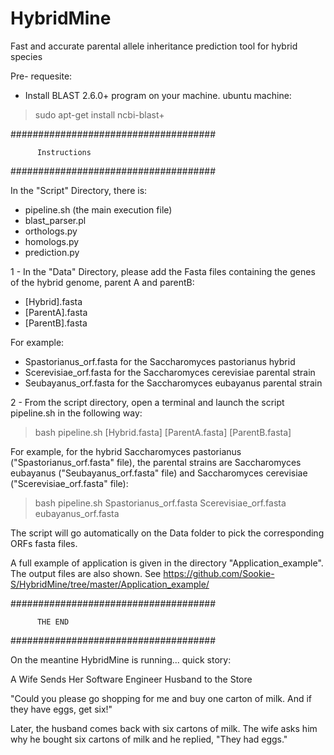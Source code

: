 # HybridMine
Fast and accurate parental allele inheritance prediction tool for hybrid species

Pre- requesite:

- Install BLAST 2.6.0+ program on your machine.
ubuntu machine:
>sudo apt-get install ncbi-blast+


#####################################

          Instructions
          
#####################################

In the "Script" Directory, there is:
- pipeline.sh (the main execution file)
- blast_parser.pl
- orthologs.py
- homologs.py
- prediction.py

1 - In the "Data" Directory, please add the Fasta files containing the genes of the hybrid genome, parent A and parentB:
- [Hybrid].fasta
- [ParentA].fasta
- [ParentB].fasta

For example:
- Spastorianus_orf.fasta for the Saccharomyces pastorianus hybrid
- Scerevisiae_orf.fasta for the Saccharomyces cerevisiae parental strain
- Seubayanus_orf.fasta for the Saccharomyces eubayanus parental strain


2 - From the script directory, open a terminal and launch the script pipeline.sh in the following way:
> bash pipeline.sh [Hybrid.fasta] [ParentA.fasta] [ParentB.fasta]

For example, for the hybrid Saccharomyces pastorianus ("Spastorianus_orf.fasta" file), the parental strains are Saccharomyces eubayanus ("Seubayanus_orf.fasta" file) and Saccharomyces cerevisiae ("Scerevisiae_orf.fasta" file):
> bash pipeline.sh Spastorianus_orf.fasta Scerevisiae_orf.fasta eubayanus_orf.fasta

The script will go automatically on the Data folder to pick the corresponding ORFs fasta files.


A full example of application is given in the directory "Application_example". The output files are also shown.
See https://github.com/Sookie-S/HybridMine/tree/master/Application_example/





#####################################

          THE END
          
#####################################


On the meantine HybridMine is running... quick story:

A Wife Sends Her Software Engineer Husband to the Store 

"Could you please go shopping for me and buy one carton of milk. And if they have eggs, get six!"

Later, the husband comes back with six cartons of milk. The wife asks him why he bought six cartons of milk and he replied, "They had eggs."



